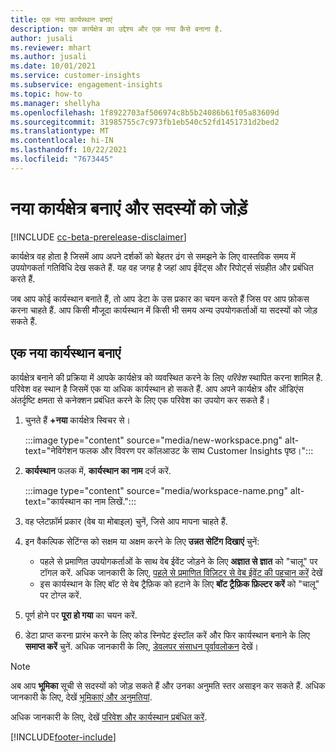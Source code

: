 ```yaml
---
title: एक नया कार्यस्थान बनाएं
description: एक कार्यक्षेत्र का उद्देश्य और एक नया कैसे बनाना है.
author: jusali
ms.reviewer: mhart
ms.author: jusali
ms.date: 10/01/2021
ms.service: customer-insights
ms.subservice: engagement-insights
ms.topic: how-to
ms.manager: shellyha
ms.openlocfilehash: 1f8922703af506974c8b5b24086b61f05a83609d
ms.sourcegitcommit: 31985755c7c973fb1eb540c52fd1451731d2bed2
ms.translationtype: MT
ms.contentlocale: hi-IN
ms.lasthandoff: 10/22/2021
ms.locfileid: "7673445"
---
```

# <a name="create-a-new-workspace-and-add-members"></a>नया कार्यक्षेत्र बनाएं और सदस्यों को जोड़ें

[!INCLUDE [cc-beta-prerelease-disclaimer](includes/cc-beta-prerelease-disclaimer.md)]

कार्यक्षेत्र वह होता है जिसमें आप अपने दर्शकों को बेहतर ढंग से समझने के लिए वास्तविक समय में उपयोगकर्ता गतिविधि देख सकते हैं. यह वह जगह है जहां आप ईवेंट्स और रिपोर्ट्स संग्रहीत और प्रबंधित करते हैं.

जब आप कोई कार्यस्थान बनाते हैं, तो आप डेटा के उस प्रकार का चयन करते हैं जिस पर आप फ़ोकस करना चाहते हैं. आप किसी मौजूदा कार्यस्थान में किसी भी समय अन्य उपयोगकर्ताओं या सदस्यों को जोड़ सकते हैं. 

## <a name="create-a-new-workspace"></a>एक नया कार्यस्थान बनाएं

कार्यक्षेत्र बनाने की प्रक्रिया में आपके कार्यक्षेत्र को व्यवस्थित करने के लिए *परिवेश* स्थापित करना शामिल है. परिवेश वह स्थान है जिसमें एक या अधिक कार्यस्थान हो सकते हैं. आप अपने कार्यक्षेत्र और ऑडिएंस अंतर्दृष्टि क्षमता से कनेक्शन प्रबंधित करने के लिए एक परिवेश का उपयोग कर सकते हैं।

1. चुनते हैं **+नया** कार्यक्षेत्र स्विचर से।

   :::image type="content" source="media/new-workspace.png" alt-text="नेविगेशन फलक और विवरण पर कॉलआउट के साथ Customer Insights पृष्ठ।":::

1. **कार्यस्थान** फलक में, **कार्यस्थान का नाम** दर्ज करें.

   :::image type="content" source="media/workspace-name.png" alt-text="कार्यस्थान का नाम लिखें.":::

1. वह प्लेटफ़ॉर्म प्रकार (वेब या मोबाइल) चुनें, जिसे आप मापना चाहते हैं.

1. इन वैकल्पिक सेटिंग्स को सक्षम या अक्षम करने के लिए **उन्नत सेटिंग दिखाएं** चुनें:

   - पहले से प्रमाणित उपयोगकर्ताओं के साथ वेब ईवेंट जोड़ने के लिए **अज्ञात से ज्ञात** को "चालू" पर टॉगल करें. अधिक जानकारी के लिए, [पहले से प्रमाणित विज़िटर से वेब ईवेंट की पहचान करें](unknown-to-known.md) देखें
   - इस कार्यस्थान के लिए बॉट से वेब ट्रैफ़िक को हटाने के लिए **बॉट ट्रैफ़िक फ़िल्टर करें** को "चालू" पर टोग्ल करें. 

1. पूर्ण होने पर **पूरा हो गया** का चयन करें. 

1. डेटा प्राप्त करना प्रारंभ करने के लिए कोड स्निपेट इंस्टॉल करें और फिर कार्यस्थान बनाने के लिए **समाप्त करें** चुनें. अधिक जानकारी के लिए, [डेवलपर संसाधन पूर्वावलोकन](developer-resources.md) देखें।

> [!NOTE]
> अब आप **भूमिका** सूची से सदस्यों को जोड़ सकते हैं और उनका अनुमति स्तर असाइन कर सकते हैं. अधिक जानकारी के लिए, देखें [भूमिकाएं और अनुमतियां](user-roles.md). 

अधिक जानकारी के लिए, देखें [परिवेश और कार्यस्थान प्रबंधित करें](manage-environments-workspaces.md).


[!INCLUDE[footer-include](../includes/footer-banner.md)]
